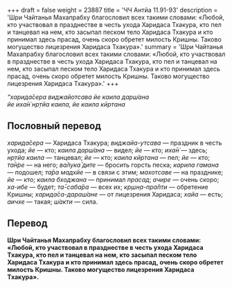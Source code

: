 +++
draft = false
weight = 23887
title = 'ЧЧ Антйа 11.91-93'
description = 'Шри Чайтанья Махапрабху благословил всех такими словами: «Любой, кто участвовал в празднестве в честь ухода Харидаса Тхакура, кто пел и танцевал на нем, кто засыпал песком тело Харидаса Тхакура и кто принимал здесь прасад, очень скоро обретет милость Кришны. Таково могущество лицезрения Харидаса Тхакура».'
summary = 'Шри Чайтанья Махапрабху благословил всех такими словами: «Любой, кто участвовал в празднестве в честь ухода Харидаса Тхакура, кто пел и танцевал на нем, кто засыпал песком тело Харидаса Тхакура и кто принимал здесь прасад, очень скоро обретет милость Кришны. Таково могущество лицезрения Харидаса Тхакура».'
+++

_“харида̄сера виджайотсава йе каила дарш́ана  
йе иха̄н̇ нр̣тйа каила, йе каила кӣртана_

## Пословный перевод

_харида̄сера_ — Харидаса Тхакура; _виджайа_\-_утсава_ — праздник в честь ухода; _йе_ — кто; _каила_ _дарш́ана_ — видел; _йе_ — кто; _иха̄н̇_ — здесь; _нр̣тйа_ _каила_ — танцевал; _йе_ — кто; _каила_ _кӣртана_ — пел; _йе_ — кто; _та̄н̇ре_ — на него; _ва̄лука̄_ _дите_ — бросить горсть песка; _карила_ _гамана_ — подошел; _та̄ра_ _мадхйе_ — в связи с этим; _махотсаве_ — на празднике; _йе_ — кто; _каила_ _бходжана_ — принимал _прасад_; _ачире_ — очень скоро; _ха_\-_ибе_ — будет; _та̄_\-_саба̄ра_ — всех их; _кр̣шн̣а_\-_пра̄пти_ — обретение Кришны; _харида̄са_\-_дараш́ане_ — от лицезрения Харидаса; _хайа_ — есть; _аичхе_ — такая; _ш́акти_ — сила.

## Перевод

**Шри Чайтанья Махапрабху благословил всех такими словами: «Любой, кто участвовал в празднестве в честь ухода Харидаса Тхакура, кто пел и танцевал на нем, кто засыпал песком тело Харидаса Тхакура и кто принимал здесь прасад, очень скоро обретет милость Кришны. Таково могущество лицезрения Харидаса Тхакура».**
